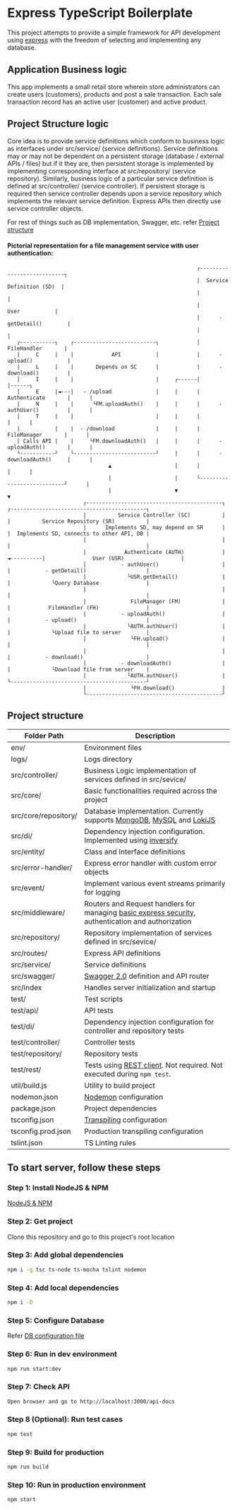 # Express TypeScript Boilerplate

This project attempts to provide a simple framework for API development using [express](https://github.com/expressjs/express) with the freedom of selecting and implementing any database.

## Application Business logic

This app implements a small retail store wherein store administrators can create users (customers), products and post a sale transaction. Each sale transaction record has an active user (customer) and active product.

## Project Structure logic

Core idea is to provide service definitions which conform to business logic as interfaces under src/service/ (service definitions). Service definitions may or may not be dependent on a persistent storage (database / external APIs / files) but if it they are, then persistent storage is implemented by implementing corresponding interface at src/repository/ (service repository). Similarly, business logic of a particular service definition is defined at src/controller/ (service controller). If persistent storage is required then service controller depends upon a service repository which implements the relevant service definition. Express APIs then directly use service controller objects.

For rest of things such as DB implementation, Swagger, etc. refer [Project structure](https://github.com/akash-kansara/express-typescript-boilerplate#project-structure)

#### Pictorial representation for a file management service with user authentication:
```
															┌---------------------------┐
															|  Service Definition (SD)  |
															|                           |
															|            User 			|
															|      - getDetail()        |
															|                           |
   ┌-----------┐	┌--------------------------┐			|         FileHandler 		|
   |     C	   |	|            API		   |			|      - upload()           |
   |     L	   |	|       Depends on SC	   |			|      - download()         |
   |     I	   |	|						   |	 ┌------|                           |------┐
   |     E	   |◄---|   - /upload			   |	 |  	|        Authenticate       |      |
   |     N	   |	|      └FM.uploadAuth()    |	 |  	|      - authUser()         |      |
   |     T	   |	|                          |	 |  	|                           |      |
   |      	   |	|  - /download             |	 |  	|         FileManager       |      |
   | Calls API |	|     └FM.downloadAuth()   |	 |  	|      - uploadAuth()       |      |
   └-----------┘	└--------------------------┘	 |  	|      - downloadAuth()     |      |
								▲					 |  	|                           |      |
								|					 |  	└---------------------------┘      |
								|					 ▼  									   ▼
						┌-------------------------------------------┐			┌-------------------------------------------┐
						|          Service Controller (SC)          |			|          Service Repository (SR)          |
						|      Implements SD, may depend on SR      |			|  Implements SD, connects to other API, DB |
						|                                           |			|                                           |
						|            Authenticate (AUTH)     		|◄----------|               User (USR)     		        |
						|           - authUser()                    |			|           - getDetail()                   |
						|             └USR.getDetail() 		 	    |			|             └Query Database 		 	    |
						|                                           |			|                                           |
						|              FileManager (FM)		        |			|            FileHandler (FH)		        |
						|           - uploadAuth()                  |			|           - upload()                      |
						|             └AUTH.authUser()              |			|             └Upload file to server        |
						|              └FH.upload()                 |			|                                           |
						|                                           |			|           - download()                    |
						|           - downloadAuth()                |			|             └Download file from server    |
						|             └AUTH.authUser()              |			└-------------------------------------------┘
						|              └FH.download()               |
						└-------------------------------------------┘
```

## Project structure
| Folder Path | Description |
| ------------- | ------------- |
| env/ | Environment files |
| logs/ | Logs directory |
| src/controller/ | Business Logic implementation of services defined in src/sevice/ |
| src/core/ | Basic functionalities required across the project |
| src/core/repository/ | Database implementation. Currently supports [MongoDB](https://www.mongodb.com/), [MySQL](https://www.mysql.com/) and [LokiJS](https://github.com/techfort/LokiJS) |
| src/di/ | Dependency injection configuration. Implemented using [inversify](https://www.npmjs.com/package/inversify) |
| src/entity/ | Class and Interface definitions |
| src/error-handler/ | Express error handler with custom error objects |
| src/event/ | Implement various event streams primarily for logging |
| src/middleware/ | Routers and Request handlers for managing [basic express security](https://expressjs.com/en/advanced/best-practice-security.html), authentication and authorization |
| src/repository/ | Repository implementation of services defined in src/sevice/ |
| src/routes/ | Express API definitions |
| src/service/ | Service definitions |
| src/swagger/ | [Swagger 2.0](https://swagger.io/docs/specification/2-0/basic-structure/) definition and API router |
| src/index | Handles server initialization and startup |
| test/ | Test scripts |
| test/api/ | API tests |
| test/di/ | Dependency injection configuration for controller and repository tests |
| test/controller/ | Controller tests |
| test/repository/ | Repository tests |
| test/rest/ | Tests using [REST client](https://marketplace.visualstudio.com/items?itemName=humao.rest-client). Not required. Not executed during `npm test`. |
| util/build.js | Utility to build project |
| nodemon.json | [Nodemon](https://github.com/remy/nodemon) configuration |
| package.json | Project dependencies |
| tsconfig.json | [Transpiling](https://www.typescriptlang.org/docs/handbook/tsconfig-json.html) configuration |
| tsconfig.prod.json | Production transpiling configuration |
| tslint.json | TS Linting rules |


## To start server, follow these steps

### Step 1: Install NodeJS & NPM

[NodeJS & NPM](https://nodejs.org/en/download/)

### Step 2: Get project
Clone this repository and go to this project's root location

### Step 3: Add global dependencies

```bash
npm i -g tsc ts-node ts-mocha tslint nodemon
```

### Step 4: Add local dependencies

```bash
npm i -D
```

### Step 5: Configure Database

Refer [DB configuration file](DB.md)

### Step 6: Run in dev environment

```bash
npm run start:dev
```

### Step 7: Check API

```bash
Open browser and go to http://localhost:3000/api-docs
```

### Step 8 (Optional): Run test cases

```bash
npm test
```

### Step 9: Build for production

```bash
npm run build
```

### Step 10: Run in production environment

```bash
npm start
```